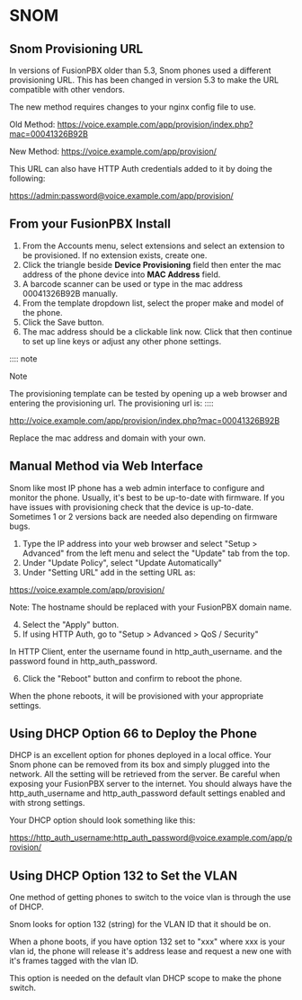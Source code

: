 # SNOM

## Snom Provisioning URL

In versions of FusionPBX older than 5.3, Snom phones used a different
provisioning URL. This has been changed in version 5.3 to make the URL
compatible with other vendors.

The new method requires changes to your nginx config file to use.

Old Method:
<https://voice.example.com/app/provision/index.php?mac=00041326B92B>

New Method: <https://voice.example.com/app/provision/>

This URL can also have HTTP Auth credentials added to it by doing the
following:

<https://admin:password@voice.example.com/app/provision/>

## From your FusionPBX Install

1.  From the Accounts menu, select extensions and select an extension to
    be provisioned. If no extension exists, create one.
2.  Click the triangle beside **Device Provisioning** field then enter
    the mac address of the phone device into **MAC Address** field.
3.  A barcode scanner can be used or type in the mac address
    00041326B92B manually.
4.  From the template dropdown list, select the proper make and model of
    the phone.
5.  Click the Save button.
6.  The mac address should be a clickable link now. Click that then
    continue to set up line keys or adjust any other phone settings.

:::: note
<p class="admonition-title">Note</p>

The provisioning template can be tested by opening up a web browser and
entering the provisioning url. The provisioning url is:
::::

<http://voice.example.com/app/provision/index.php?mac=00041326B92B>

Replace the mac address and domain with your own.

## Manual Method via Web Interface

Snom like most IP phone has a web admin interface to configure and
monitor the phone. Usually, it\'s best to be up-to-date with firmware.
If you have issues with provisioning check that the device is
up-to-date. Sometimes 1 or 2 versions back are needed also depending on
firmware bugs.

1.  Type the IP address into your web browser and select \"Setup \>
    Advanced\" from the left menu and select the \"Update\" tab from the
    top.
2.  Under \"Update Policy\", select \"Update Automatically\"
3.  Under \"Setting URL\" add in the setting URL as:

<https://voice.example.com/app/provision/>

Note: The hostname should be replaced with your FusionPBX domain name.

4.  Select the \"Apply\" button.
5.  If using HTTP Auth, go to \"Setup \> Advanced \> QoS / Security\"

In HTTP Client, enter the username found in
http_auth_username. and the password found in
http_auth_password.

6.  Click the \"Reboot\" button and confirm to reboot the phone.

When the phone reboots, it will be provisioned with your appropriate
settings.

## Using DHCP Option 66 to Deploy the Phone

DHCP is an excellent option for phones deployed in a local office. Your
Snom phone can be removed from its box and simply plugged into the
network. All the setting will be retrieved from the server. Be careful
when exposing your FusionPBX server to the internet. You should always
have the http_auth_username and
http_auth_password default settings enabled and with
strong settings.

Your DHCP option should look something like this:

<https://http_auth_username:http_auth_password@voice.example.com/app/provision/>

## Using DHCP Option 132 to Set the VLAN

One method of getting phones to switch to the voice vlan is through the
use of DHCP.

Snom looks for option 132 (string) for the VLAN ID that it should be on.

When a phone boots, if you have option 132 set to \"xxx\" where xxx is
your vlan id, the phone will release it\'s address lease and request a
new one with it\'s frames tagged with the vlan ID.

This option is needed on the default vlan DHCP scope to make the phone
switch.
